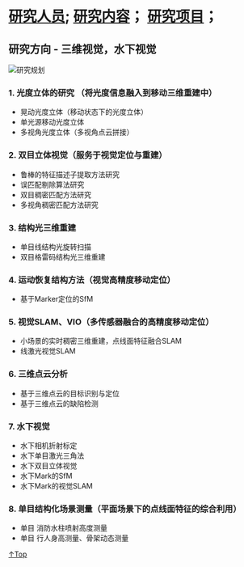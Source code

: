 # <a href="/people.md">研究人员</a>;   <a href="/reaserch.md">研究内容</a>；   <a href="/project.md">研究项目</a>；

## 研究方向 - 三维视觉，水下视觉
![研究规划](https://user-images.githubusercontent.com/57893728/162727493-a789eaa0-d145-4488-8591-4524c7b23228.png)

### 1. 光度立体的研究 （将光度信息融入到移动三维重建中）
- 晃动光度立体（移动状态下的光度立体）
- 单光源移动光度立体
- 多视角光度立体（多视角点云拼接）

### 2. 双目立体视觉（服务于视觉定位与重建）
- 鲁棒的特征描述子提取方法研究
- 误匹配剔除算法研究
- 双目稠密匹配方法研究
- 多视角稠密匹配方法研究

### 3. 结构光三维重建
- 单目线结构光旋转扫描
- 双目格雷码结构光三维重建

### 4. 运动恢复结构方法（视觉高精度移动定位）
- 基于Marker定位的SfM

### 5. 视觉SLAM、VIO（多传感器融合的高精度移动定位）
- 小场景的实时稠密三维重建，点线面特征融合SLAM
- 线激光视觉SLAM

### 6. 三维点云分析
- 基于三维点云的目标识别与定位
- 基于三维点云的缺陷检测
 
### 7. 水下视觉
- 水下相机折射标定
- 水下单目激光三角法
- 水下双目立体视觉
- 水下Mark的SfM
- 水下Mark的视觉SLAM

### 8. 单目结构化场景测量（平面场景下的点线面特征的综合利用）
- 单目 消防水柱喷射高度测量
- 单目 行人身高测量、骨架动态测量

[↑Top](#Top)





